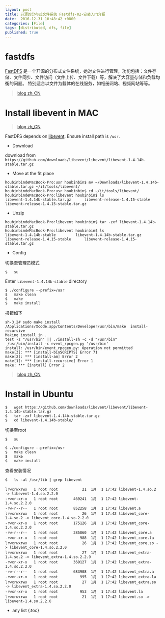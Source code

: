 ```yaml
---
layout: post
title: 开源的分布式文件系统 Fastdfs-02-安装入门介绍
date:  2016-12-31 10:48:42 +0800
categories: [File]
tags: [distributed, dfs, file]
published: true
---
```


# fastdfs

[FastDFS](https://www.oschina.net/p/fastdfs) 是一个开源的分布式文件系统，她对文件进行管理，功能包括：文件存储、文件同步、文件访问（文件上传、文件下载）等，解决了大容量存储和负载均衡的问题。
特别适合以文件为载体的在线服务，如相册网站、视频网站等等。

> [blog zh_CN](http://blog.csdn.net/poechant/article/details/6977407)


# Install libevent in MAC

> [blog zh_CN](http://soartju.iteye.com/blog/803477)

FastDFS depends on [libevent](http://libevent.org/). Ensure install path is ```/usr```.

- Download

download from ```https://github.com/downloads/libevent/libevent/libevent-1.4.14b-stable.tar.gz```

- Move at the fit place

```
houbinbindeMacBook-Pro:usr houbinbin$ mv ~/Downloads/libevent-1.4.14b-stable.tar.gz ~/it/tools/libevent/
houbinbindeMacBook-Pro:usr houbinbin$ cd ~/it/tools/libevent/
houbinbindeMacBook-Pro:libevent houbinbin$ ls
libevent-1.4.14b-stable.tar.gz		libevent-release-1.4.15-stable		libevent-release-1.4.15-stable.tar.gz
```

- Unzip

```
houbinbindeMacBook-Pro:libevent houbinbin$ tar -zxf libevent-1.4.14b-stable.tar.gz
houbinbindeMacBook-Pro:libevent houbinbin$ ls
libevent-1.4.14b-stable			libevent-1.4.14b-stable.tar.gz		libevent-release-1.4.15-stable		libevent-release-1.4.15-stable.tar.gz
```


- Config

切换至管理员模式

```
$   su
```

Enter ```libevent-1.4.14b-stable``` directory

```
$ ./configure --prefix=/usr
$   make clean
$   make
$   make install
```

报错如下

```
sh-3.2# sudo make install
/Applications/Xcode.app/Contents/Developer/usr/bin/make  install-recursive
Making install in .
test -z "/usr/bin" || ./install-sh -c -d "/usr/bin"
 /usr/bin/install -c event_rpcgen.py '/usr/bin'
install: /usr/bin/event_rpcgen.py: Operation not permitted
make[3]: *** [install-binSCRIPTS] Error 71
make[2]: *** [install-am] Error 2
make[1]: *** [install-recursive] Error 1
make: *** [install] Error 2
```

> [blog zh_CN](http://blog.csdn.net/dreamderekwq/article/details/52507202)

# Install in Ubuntu

```
$   wget https://github.com/downloads/libevent/libevent/libevent-1.4.14b-stable.tar.gz
$   tar -zxf libevent-1.4.14b-stable.tar.gz
$   cd libevent-1.4.14b-stable/
```

切换至root

```
$   su
```

```
$ ./configure --prefix=/usr
$   make clean
$   make
$   make install
```

查看安装情况

```
$   ls -al /usr/lib | grep libevent

lrwxrwxrwx   1 root root           21  1月  1 17:42 libevent-1.4.so.2 -> libevent-1.4.so.2.2.0
-rwxr-xr-x   1 root root       469241  1月  1 17:42 libevent-1.4.so.2.2.0
-rw-r--r--   1 root root       852258  1月  1 17:42 libevent.a
lrwxrwxrwx   1 root root           26  1月  1 17:42 libevent_core-1.4.so.2 -> libevent_core-1.4.so.2.2.0
-rwxr-xr-x   1 root root       175126  1月  1 17:42 libevent_core-1.4.so.2.2.0
-rw-r--r--   1 root root       285860  1月  1 17:42 libevent_core.a
-rwxr-xr-x   1 root root          988  1月  1 17:42 libevent_core.la
lrwxrwxrwx   1 root root           26  1月  1 17:42 libevent_core.so -> libevent_core-1.4.so.2.2.0
lrwxrwxrwx   1 root root           27  1月  1 17:42 libevent_extra-1.4.so.2 -> libevent_extra-1.4.so.2.2.0
-rwxr-xr-x   1 root root       369127  1月  1 17:42 libevent_extra-1.4.so.2.2.0
-rw-r--r--   1 root root       683908  1月  1 17:42 libevent_extra.a
-rwxr-xr-x   1 root root          995  1月  1 17:42 libevent_extra.la
lrwxrwxrwx   1 root root           27  1月  1 17:42 libevent_extra.so -> libevent_extra-1.4.so.2.2.0
-rwxr-xr-x   1 root root          953  1月  1 17:42 libevent.la
lrwxrwxrwx   1 root root           21  1月  1 17:42 libevent.so -> libevent-1.4.so.2.2.0
```


* any list
{:toc}